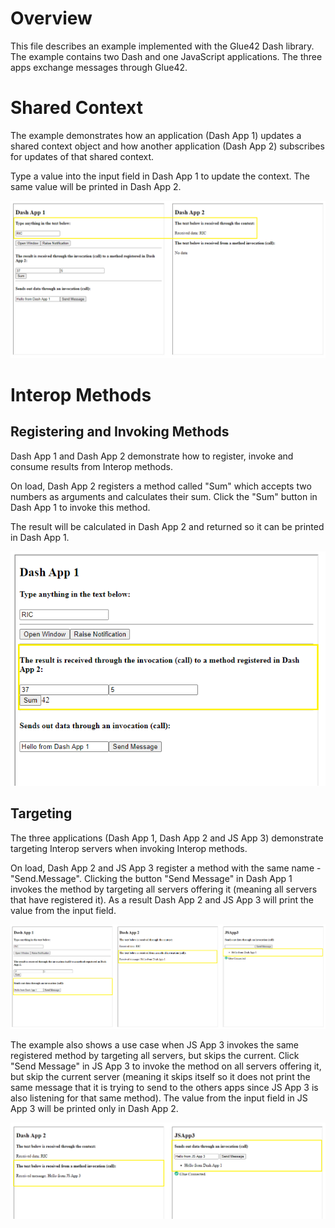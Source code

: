 # Overview

This file describes an example implemented with the Glue42 Dash library. The example contains two Dash and one JavaScript applications. The three apps exchange messages through Glue42.

# Shared Context

The example demonstrates how an application (Dash App 1) updates a shared context object and how another application (Dash App 2) subscribes for updates of that shared context.

Type a value into the input field in Dash App 1 to update the context. The same value will be printed in Dash App 2.

![context-sharing](./context-sharing.PNG)

# Interop Methods

## Registering and Invoking Methods

Dash App 1 and Dash App 2 demonstrate how to register, invoke and consume results from Interop methods.

On load, Dash App 2 registers a method called "Sum" which accepts two numbers as arguments and calculates their sum. Click the "Sum" button in Dash App 1 to invoke this method. 

The result will be calculated in Dash App 2 and returned so it can be printed in Dash App 1.

![sum-method](./sum-method.png)

## Targeting

The three applications (Dash App 1, Dash App 2 and JS App 3) demonstrate targeting Interop servers when invoking Interop methods.

On load, Dash App 2 and JS App 3 register a method with the same name - "Send.Message". Clicking the button "Send Message" in Dash App 1 invokes the method by targeting all servers offering it (meaning all servers that have registered it). As a result Dash App 2 and JS App 3 will print the value from the input field.

![targeting-all](./targeting-all.PNG)

The example also shows a use case when JS App 3 invokes the same registered method by targeting all servers, but skips the current. 
Click "Send Message" in JS App 3 to invoke the method on all servers offering it, but skip the current server (meaning it skips itself so it does not print the same message that it is trying to send to the others apps since JS App 3 is also listening for that same method). 
The value from the input field in JS App 3 will be printed only in Dash App 2.

![targeting-skipmine](./targeting-skipmine.PNG)
